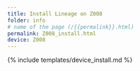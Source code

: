 ```yaml
---
title: Install Lineage on Z008
folder: info
# name of the page (/{{permalink}}.html)
permalink: Z008_install.html
device: Z008
---
```

{% include templates/device_install.md %}

